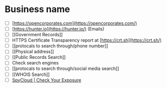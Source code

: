 # Business name

- [ ] [https://opencorporates.com](https://opencorporates.com/)
- [ ] [https://hunter.io](https://hunter.io/) (Emails)
- [ ] [[Government Records]]
- [ ] HTTPS Certificate Transparency report at [https://crt.sh](https://crt.sh/)
- [ ] [[protocals to search through/phone number]]
- [ ] [[Physical address]]
- [ ] [[Public Records Search]]
- [ ] Check search engines
- [ ] [[protocals to search through/social media search]]
- [ ] [[WHOIS Search]]
- [ ] [SpyCloud | Check Your Exposure](https://spycloud.com/check-your-exposure/)
